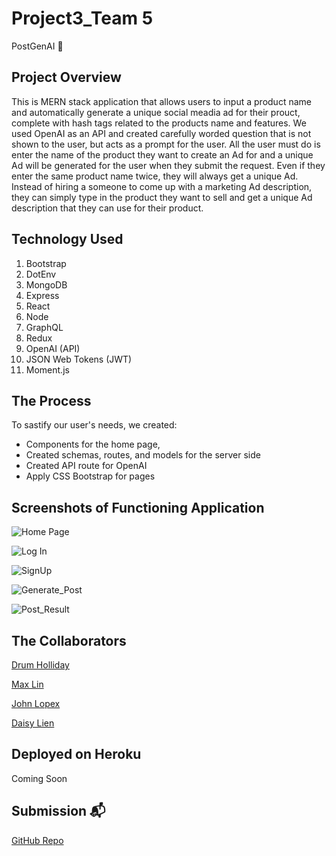 # Project3_Team 5
PostGenAI 🤖

## Project Overview
This is MERN stack application that allows users to input a product name and automatically generate a unique social meadia ad for their prouct, complete with hash tags related to the products name and features. We used OpenAI as an API and created carefully worded question that is not shown to the user, but acts as a prompt for the user. All the user must do is enter the name of the product they want to create an Ad for and a unique Ad will be generated for the user when they submit the request. Even if they enter the same product name twice, they will always get a unique Ad. Instead of hiring a someone to come up with a marketing Ad description, they can simply type in the product they want to sell and get a unique Ad description that they can use for their product.

## Technology Used
1.  Bootstrap
2.  DotEnv
3.  MongoDB
4.  Express
5.  React
6.  Node
7.  GraphQL
8.  Redux
9.  OpenAI (API)
10. JSON Web Tokens (JWT)
11. Moment.js
   
## The Process
To sastify our user's needs, we created: 
- Components for the home page, 
- Created schemas, routes, and models for the server side
- Created API route for OpenAI
- Apply CSS Bootstrap for pages

## Screenshots of Functioning Application
![Home Page](https://user-images.githubusercontent.com/107374333/211463768-8cdd3dc3-304f-4f65-9f94-516b2e0996f4.png)

![Log In](https://user-images.githubusercontent.com/107374333/211463869-f0de8bfe-236a-44ad-8e44-186226783ed7.png)

![SignUp](https://user-images.githubusercontent.com/107374333/211464061-9388d594-e75f-40d2-99ad-89a2dbf08679.png)

![Generate_Post](https://user-images.githubusercontent.com/107374333/211464193-e22f7c63-4d26-4a90-ab35-72017271466b.png)

![Post_Result](https://user-images.githubusercontent.com/107374333/211464254-58e295f9-f50a-4979-b4c1-cc464556a63c.png)


## The Collaborators
[Drum Holliday](https://github.com/CoderCoding00)

[Max Lin](https://github.com/max-lin95)

[John Lopex](https://github.com/Think-Again-Coder)

[Daisy Lien](https://github.com/quynhlien2002)

## Deployed on Heroku
Coming Soon

## Submission 📬
[GitHub Repo](https://github.com/CoderCoding00/custom_ads_ai)
















